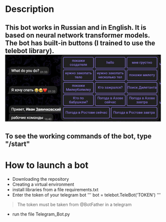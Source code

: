 # Description
This bot works in Russian and in English. It is based on neural network transformer models.
The bot has built-in buttons (I trained to use the telebot library).
![picture with commands](command.jpg)
---
To see the working commands of the bot, type "/start"
---
# How to launch a bot
* Downloading the repository
* Creating a virtual environment
* install libraries from a file requirements.txt
* Enter the token of your telegram bot
'''
bot = telebot.TeleBot('TOKEN')
'''
>The token must be taken from @BotFather in a telegram
* run the file Telegram_Bot.py
